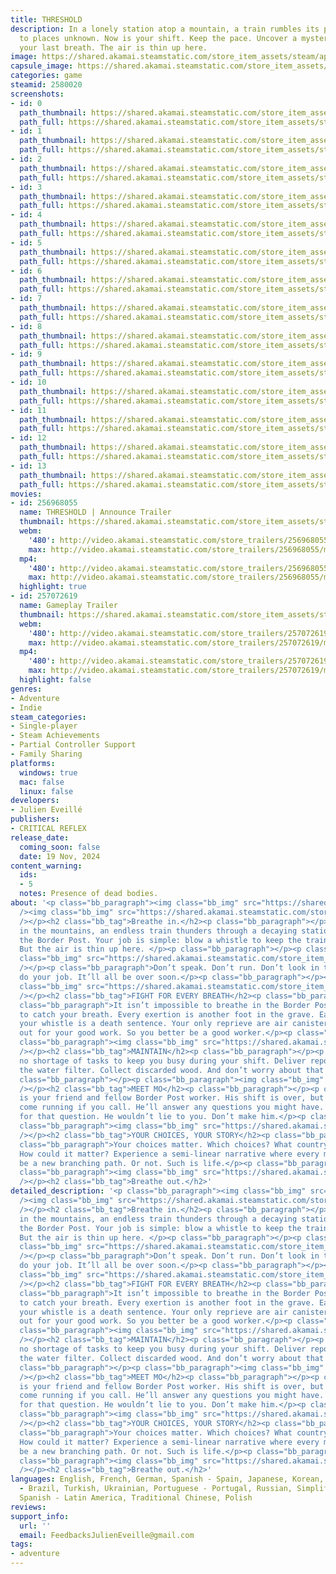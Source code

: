 ```yaml
---
title: THRESHOLD
description: In a lonely station atop a mountain, a train rumbles its precious cargo
  to places unknown. Now is your shift. Keep the pace. Uncover a mystery. Fight for
  your last breath. The air is thin up here.
image: https://shared.akamai.steamstatic.com/store_item_assets/steam/apps/2580020/header.jpg?t=1732046526
capsule_image: https://shared.akamai.steamstatic.com/store_item_assets/steam/apps/2580020/capsule_231x87.jpg?t=1732046526
categories: game
steamid: 2580020
screenshots:
- id: 0
  path_thumbnail: https://shared.akamai.steamstatic.com/store_item_assets/steam/apps/2580020/ss_c3e4f39e2e26f38b57a5fc3be6a476a0b58738c8.600x338.jpg?t=1732046526
  path_full: https://shared.akamai.steamstatic.com/store_item_assets/steam/apps/2580020/ss_c3e4f39e2e26f38b57a5fc3be6a476a0b58738c8.1920x1080.jpg?t=1732046526
- id: 1
  path_thumbnail: https://shared.akamai.steamstatic.com/store_item_assets/steam/apps/2580020/ss_ef9099539b0e2cdb3bfc080673471551f522834b.600x338.jpg?t=1732046526
  path_full: https://shared.akamai.steamstatic.com/store_item_assets/steam/apps/2580020/ss_ef9099539b0e2cdb3bfc080673471551f522834b.1920x1080.jpg?t=1732046526
- id: 2
  path_thumbnail: https://shared.akamai.steamstatic.com/store_item_assets/steam/apps/2580020/ss_8450806a4dd505580ae02be87ee71d2d9f33a4c9.600x338.jpg?t=1732046526
  path_full: https://shared.akamai.steamstatic.com/store_item_assets/steam/apps/2580020/ss_8450806a4dd505580ae02be87ee71d2d9f33a4c9.1920x1080.jpg?t=1732046526
- id: 3
  path_thumbnail: https://shared.akamai.steamstatic.com/store_item_assets/steam/apps/2580020/ss_6f819cba45ce27e4efc3c6ec1a5c1d596868b6cd.600x338.jpg?t=1732046526
  path_full: https://shared.akamai.steamstatic.com/store_item_assets/steam/apps/2580020/ss_6f819cba45ce27e4efc3c6ec1a5c1d596868b6cd.1920x1080.jpg?t=1732046526
- id: 4
  path_thumbnail: https://shared.akamai.steamstatic.com/store_item_assets/steam/apps/2580020/ss_0ca4a53deaf7b2e824aa5fd3a634ce21b2f399ba.600x338.jpg?t=1732046526
  path_full: https://shared.akamai.steamstatic.com/store_item_assets/steam/apps/2580020/ss_0ca4a53deaf7b2e824aa5fd3a634ce21b2f399ba.1920x1080.jpg?t=1732046526
- id: 5
  path_thumbnail: https://shared.akamai.steamstatic.com/store_item_assets/steam/apps/2580020/ss_c7d6094e251144236ba0bd32f8c6f6fee84cb752.600x338.jpg?t=1732046526
  path_full: https://shared.akamai.steamstatic.com/store_item_assets/steam/apps/2580020/ss_c7d6094e251144236ba0bd32f8c6f6fee84cb752.1920x1080.jpg?t=1732046526
- id: 6
  path_thumbnail: https://shared.akamai.steamstatic.com/store_item_assets/steam/apps/2580020/ss_937a5b0446e12b129797329b1fda593403cfe22c.600x338.jpg?t=1732046526
  path_full: https://shared.akamai.steamstatic.com/store_item_assets/steam/apps/2580020/ss_937a5b0446e12b129797329b1fda593403cfe22c.1920x1080.jpg?t=1732046526
- id: 7
  path_thumbnail: https://shared.akamai.steamstatic.com/store_item_assets/steam/apps/2580020/ss_163f750a9538598206e654777531b21f6476dd9f.600x338.jpg?t=1732046526
  path_full: https://shared.akamai.steamstatic.com/store_item_assets/steam/apps/2580020/ss_163f750a9538598206e654777531b21f6476dd9f.1920x1080.jpg?t=1732046526
- id: 8
  path_thumbnail: https://shared.akamai.steamstatic.com/store_item_assets/steam/apps/2580020/ss_375a2da3d11ceea309b78eb51024f9e9d38ada1a.600x338.jpg?t=1732046526
  path_full: https://shared.akamai.steamstatic.com/store_item_assets/steam/apps/2580020/ss_375a2da3d11ceea309b78eb51024f9e9d38ada1a.1920x1080.jpg?t=1732046526
- id: 9
  path_thumbnail: https://shared.akamai.steamstatic.com/store_item_assets/steam/apps/2580020/ss_52f40d3b9a207896a1e8899600e311522ec3b98e.600x338.jpg?t=1732046526
  path_full: https://shared.akamai.steamstatic.com/store_item_assets/steam/apps/2580020/ss_52f40d3b9a207896a1e8899600e311522ec3b98e.1920x1080.jpg?t=1732046526
- id: 10
  path_thumbnail: https://shared.akamai.steamstatic.com/store_item_assets/steam/apps/2580020/ss_d5b57bac71846b6ecb0b52166d257e5abbd47d68.600x338.jpg?t=1732046526
  path_full: https://shared.akamai.steamstatic.com/store_item_assets/steam/apps/2580020/ss_d5b57bac71846b6ecb0b52166d257e5abbd47d68.1920x1080.jpg?t=1732046526
- id: 11
  path_thumbnail: https://shared.akamai.steamstatic.com/store_item_assets/steam/apps/2580020/ss_bb9df9d4517714efe9aec1d4ab6f15f03fcf5d58.600x338.jpg?t=1732046526
  path_full: https://shared.akamai.steamstatic.com/store_item_assets/steam/apps/2580020/ss_bb9df9d4517714efe9aec1d4ab6f15f03fcf5d58.1920x1080.jpg?t=1732046526
- id: 12
  path_thumbnail: https://shared.akamai.steamstatic.com/store_item_assets/steam/apps/2580020/ss_27578921a515196b32431399dec2aac7aae3b690.600x338.jpg?t=1732046526
  path_full: https://shared.akamai.steamstatic.com/store_item_assets/steam/apps/2580020/ss_27578921a515196b32431399dec2aac7aae3b690.1920x1080.jpg?t=1732046526
- id: 13
  path_thumbnail: https://shared.akamai.steamstatic.com/store_item_assets/steam/apps/2580020/ss_c3dfc1454280db999ab7741f0c74fb75d470e26b.600x338.jpg?t=1732046526
  path_full: https://shared.akamai.steamstatic.com/store_item_assets/steam/apps/2580020/ss_c3dfc1454280db999ab7741f0c74fb75d470e26b.1920x1080.jpg?t=1732046526
movies:
- id: 256968055
  name: THRESHOLD | Announce Trailer
  thumbnail: https://shared.akamai.steamstatic.com/store_item_assets/steam/apps/256968055/movie.293x165.jpg?t=1707479962
  webm:
    '480': http://video.akamai.steamstatic.com/store_trailers/256968055/movie480_vp9.webm?t=1707479962
    max: http://video.akamai.steamstatic.com/store_trailers/256968055/movie_max_vp9.webm?t=1707479962
  mp4:
    '480': http://video.akamai.steamstatic.com/store_trailers/256968055/movie480.mp4?t=1707479962
    max: http://video.akamai.steamstatic.com/store_trailers/256968055/movie_max.mp4?t=1707479962
  highlight: true
- id: 257072619
  name: Gameplay Trailer
  thumbnail: https://shared.akamai.steamstatic.com/store_item_assets/steam/apps/257072619/627cdaaba8ee351cae8e942a5323a6ec2d86e9df/movie_600x337.jpg?t=1732034795
  webm:
    '480': http://video.akamai.steamstatic.com/store_trailers/257072619/movie480_vp9.webm?t=1732034795
    max: http://video.akamai.steamstatic.com/store_trailers/257072619/movie_max_vp9.webm?t=1732034795
  mp4:
    '480': http://video.akamai.steamstatic.com/store_trailers/257072619/movie480.mp4?t=1732034795
    max: http://video.akamai.steamstatic.com/store_trailers/257072619/movie_max.mp4?t=1732034795
  highlight: false
genres:
- Adventure
- Indie
steam_categories:
- Single-player
- Steam Achievements
- Partial Controller Support
- Family Sharing
platforms:
  windows: true
  mac: false
  linux: false
developers:
- Julien Eveillé
publishers:
- CRITICAL REFLEX
release_date:
  coming_soon: false
  date: 19 Nov, 2024
content_warning:
  ids:
  - 5
  notes: Presence of dead bodies.
about: '<p class="bb_paragraph"><img class="bb_img" src="https://shared.akamai.steamstatic.com/store_item_assets/steam/apps/2580020/extras/EN-QR.png?t=1732046526"
  /><img class="bb_img" src="https://shared.akamai.steamstatic.com/store_item_assets/steam/apps/2580020/extras/1_Threshold.gif?t=1732046526"
  /></p><h2 class="bb_tag">Breathe in.</h2><p class="bb_paragraph"></p><p class="bb_paragraph">High
  in the mountains, an endless train thunders through a decaying station. This is
  the Border Post. Your job is simple: blow a whistle to keep the train on schedule.
  But the air is thin up here. </p><p class="bb_paragraph"></p><p class="bb_paragraph"><img
  class="bb_img" src="https://shared.akamai.steamstatic.com/store_item_assets/steam/apps/2580020/extras/2_Oxihold.gif?t=1732046526"
  /></p><p class="bb_paragraph">Don’t speak. Don’t run. Don’t look in the train. Just
  do your job. It’ll all be over soon.</p><p class="bb_paragraph"></p><p class="bb_paragraph"><img
  class="bb_img" src="https://shared.akamai.steamstatic.com/store_item_assets/steam/apps/2580020/extras/3_Toilethold.gif?t=1732046526"
  /></p><h2 class="bb_tag">FIGHT FOR EVERY BREATH</h2><p class="bb_paragraph"></p><p
  class="bb_paragraph">It isn’t impossible to breathe in the Border Post. Just impossible
  to catch your breath. Every exertion is another foot in the grave. Each blow of
  your whistle is a death sentence. Your only reprieve are air canisters rationed
  out for your good work. So you better be a good worker.</p><p class="bb_paragraph"></p><p
  class="bb_paragraph"><img class="bb_img" src="https://shared.akamai.steamstatic.com/store_item_assets/steam/apps/2580020/extras/4_Treehold.gif?t=1732046526"
  /></p><h2 class="bb_tag">MAINTAIN</h2><p class="bb_paragraph"></p><p class="bb_paragraph">There’s
  no shortage of tasks to keep you busy during your shift. Deliver reports. Clean
  the water filter. Collect discarded wood. And don’t worry about that smell.</p><p
  class="bb_paragraph"></p><p class="bb_paragraph"><img class="bb_img" src="https://shared.akamai.steamstatic.com/store_item_assets/steam/apps/2580020/extras/5_Mohold.gif?t=1732046526"
  /></p><h2 class="bb_tag">MEET MO</h2><p class="bb_paragraph"></p><p class="bb_paragraph">Mo
  is your friend and fellow Border Post worker. His shift is over, but he’ll happily
  come running if you call. He’ll answer any questions you might have. Well, except
  for that question. He wouldn’t lie to you. Don’t make him.</p><p class="bb_paragraph"></p><p
  class="bb_paragraph"><img class="bb_img" src="https://shared.akamai.steamstatic.com/store_item_assets/steam/apps/2580020/extras/6_Runhold.gif?t=1732046526"
  /></p><h2 class="bb_tag">YOUR CHOICES, YOUR STORY</h2><p class="bb_paragraph"></p><p
  class="bb_paragraph">Your choices matter. Which choices? What country are you from?
  How could it matter? Experience a semi-linear narrative where every moment could
  be a new branching path. Or not. Such is life.</p><p class="bb_paragraph"></p><p
  class="bb_paragraph"><img class="bb_img" src="https://shared.akamai.steamstatic.com/store_item_assets/steam/apps/2580020/extras/7_Secrethold.gif?t=1732046526"
  /></p><h2 class="bb_tag">Breathe out.</h2>'
detailed_description: '<p class="bb_paragraph"><img class="bb_img" src="https://shared.akamai.steamstatic.com/store_item_assets/steam/apps/2580020/extras/EN-QR.png?t=1732046526"
  /><img class="bb_img" src="https://shared.akamai.steamstatic.com/store_item_assets/steam/apps/2580020/extras/1_Threshold.gif?t=1732046526"
  /></p><h2 class="bb_tag">Breathe in.</h2><p class="bb_paragraph"></p><p class="bb_paragraph">High
  in the mountains, an endless train thunders through a decaying station. This is
  the Border Post. Your job is simple: blow a whistle to keep the train on schedule.
  But the air is thin up here. </p><p class="bb_paragraph"></p><p class="bb_paragraph"><img
  class="bb_img" src="https://shared.akamai.steamstatic.com/store_item_assets/steam/apps/2580020/extras/2_Oxihold.gif?t=1732046526"
  /></p><p class="bb_paragraph">Don’t speak. Don’t run. Don’t look in the train. Just
  do your job. It’ll all be over soon.</p><p class="bb_paragraph"></p><p class="bb_paragraph"><img
  class="bb_img" src="https://shared.akamai.steamstatic.com/store_item_assets/steam/apps/2580020/extras/3_Toilethold.gif?t=1732046526"
  /></p><h2 class="bb_tag">FIGHT FOR EVERY BREATH</h2><p class="bb_paragraph"></p><p
  class="bb_paragraph">It isn’t impossible to breathe in the Border Post. Just impossible
  to catch your breath. Every exertion is another foot in the grave. Each blow of
  your whistle is a death sentence. Your only reprieve are air canisters rationed
  out for your good work. So you better be a good worker.</p><p class="bb_paragraph"></p><p
  class="bb_paragraph"><img class="bb_img" src="https://shared.akamai.steamstatic.com/store_item_assets/steam/apps/2580020/extras/4_Treehold.gif?t=1732046526"
  /></p><h2 class="bb_tag">MAINTAIN</h2><p class="bb_paragraph"></p><p class="bb_paragraph">There’s
  no shortage of tasks to keep you busy during your shift. Deliver reports. Clean
  the water filter. Collect discarded wood. And don’t worry about that smell.</p><p
  class="bb_paragraph"></p><p class="bb_paragraph"><img class="bb_img" src="https://shared.akamai.steamstatic.com/store_item_assets/steam/apps/2580020/extras/5_Mohold.gif?t=1732046526"
  /></p><h2 class="bb_tag">MEET MO</h2><p class="bb_paragraph"></p><p class="bb_paragraph">Mo
  is your friend and fellow Border Post worker. His shift is over, but he’ll happily
  come running if you call. He’ll answer any questions you might have. Well, except
  for that question. He wouldn’t lie to you. Don’t make him.</p><p class="bb_paragraph"></p><p
  class="bb_paragraph"><img class="bb_img" src="https://shared.akamai.steamstatic.com/store_item_assets/steam/apps/2580020/extras/6_Runhold.gif?t=1732046526"
  /></p><h2 class="bb_tag">YOUR CHOICES, YOUR STORY</h2><p class="bb_paragraph"></p><p
  class="bb_paragraph">Your choices matter. Which choices? What country are you from?
  How could it matter? Experience a semi-linear narrative where every moment could
  be a new branching path. Or not. Such is life.</p><p class="bb_paragraph"></p><p
  class="bb_paragraph"><img class="bb_img" src="https://shared.akamai.steamstatic.com/store_item_assets/steam/apps/2580020/extras/7_Secrethold.gif?t=1732046526"
  /></p><h2 class="bb_tag">Breathe out.</h2>'
languages: English, French, German, Spanish - Spain, Japanese, Korean, Portuguese
  - Brazil, Turkish, Ukrainian, Portuguese - Portugal, Russian, Simplified Chinese,
  Spanish - Latin America, Traditional Chinese, Polish
reviews:
support_info:
  url: ''
  email: FeedbacksJulienEveille@gmail.com
tags:
- adventure
---
```



